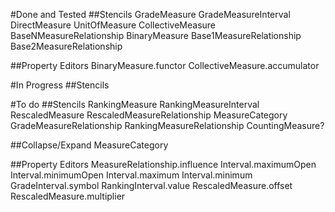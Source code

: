 #Done and Tested
##Stencils
GradeMeasure
GradeMeasureInterval
DirectMeasure
UnitOfMeasure
CollectiveMeasure
BaseNMeasureRelationship
BinaryMeasure
Base1MeasureRelationship
Base2MeasureRelationship

##Property Editors
BinaryMeasure.functor
CollectiveMeasure.accumulator

#In Progress
##Stencils


#To do
##Stencils
RankingMeasure
RankingMeasureInterval
RescaledMeasure
RescaledMeasureRelationship 
MeasureCategory
GradeMeasureRelationship
RankingMeasureRelationship
CountingMeasure?

##Collapse/Expand
MeasureCategory 

##Property Editors
MeasureRelationship.influence
Interval.maximumOpen
Interval.minimumOpen
Interval.maximum
Interval.minimum
GradeInterval.symbol
RankingInterval.value
RescaledMeasure.offset
RescaledMeasure.multiplier
